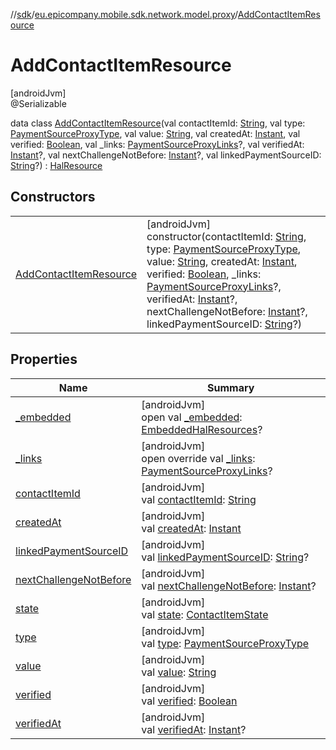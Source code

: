 //[sdk](../../../index.md)/[eu.epicompany.mobile.sdk.network.model.proxy](../index.md)/[AddContactItemResource](index.md)

# AddContactItemResource

[androidJvm]\
@Serializable

data class [AddContactItemResource](index.md)(val contactItemId: [String](https://kotlinlang.org/api/latest/jvm/stdlib/kotlin/-string/index.html), val type: [PaymentSourceProxyType](../../eu.epicompany.mobile.sdk.domain.model.proxy/-payment-source-proxy-type/index.md), val value: [String](https://kotlinlang.org/api/latest/jvm/stdlib/kotlin/-string/index.html), val createdAt: [Instant](https://developer.android.com/reference/kotlin/java/time/Instant.html), val verified: [Boolean](https://kotlinlang.org/api/latest/jvm/stdlib/kotlin/-boolean/index.html), val _links: [PaymentSourceProxyLinks](../-payment-source-proxy-links/index.md)?, val verifiedAt: [Instant](https://developer.android.com/reference/kotlin/java/time/Instant.html)?, val nextChallengeNotBefore: [Instant](https://developer.android.com/reference/kotlin/java/time/Instant.html)?, val linkedPaymentSourceID: [String](https://kotlinlang.org/api/latest/jvm/stdlib/kotlin/-string/index.html)?) : [HalResource](../../eu.epicompany.mobile.android.data.network.model.hypermedia/-hal-resource/index.md)

## Constructors

| | |
|---|---|
| [AddContactItemResource](-add-contact-item-resource.md) | [androidJvm]<br>constructor(contactItemId: [String](https://kotlinlang.org/api/latest/jvm/stdlib/kotlin/-string/index.html), type: [PaymentSourceProxyType](../../eu.epicompany.mobile.sdk.domain.model.proxy/-payment-source-proxy-type/index.md), value: [String](https://kotlinlang.org/api/latest/jvm/stdlib/kotlin/-string/index.html), createdAt: [Instant](https://developer.android.com/reference/kotlin/java/time/Instant.html), verified: [Boolean](https://kotlinlang.org/api/latest/jvm/stdlib/kotlin/-boolean/index.html), _links: [PaymentSourceProxyLinks](../-payment-source-proxy-links/index.md)?, verifiedAt: [Instant](https://developer.android.com/reference/kotlin/java/time/Instant.html)?, nextChallengeNotBefore: [Instant](https://developer.android.com/reference/kotlin/java/time/Instant.html)?, linkedPaymentSourceID: [String](https://kotlinlang.org/api/latest/jvm/stdlib/kotlin/-string/index.html)?) |

## Properties

| Name | Summary |
|---|---|
| [_embedded](../../eu.epicompany.mobile.android.data.network.model.hypermedia/-hal-resource/_embedded.md) | [androidJvm]<br>open val [_embedded](../../eu.epicompany.mobile.android.data.network.model.hypermedia/-hal-resource/_embedded.md): [EmbeddedHalResources](../../eu.epicompany.mobile.android.data.network.model.hypermedia/-embedded-hal-resources/index.md)? |
| [_links](_links.md) | [androidJvm]<br>open override val [_links](_links.md): [PaymentSourceProxyLinks](../-payment-source-proxy-links/index.md)? |
| [contactItemId](contact-item-id.md) | [androidJvm]<br>val [contactItemId](contact-item-id.md): [String](https://kotlinlang.org/api/latest/jvm/stdlib/kotlin/-string/index.html) |
| [createdAt](created-at.md) | [androidJvm]<br>val [createdAt](created-at.md): [Instant](https://developer.android.com/reference/kotlin/java/time/Instant.html) |
| [linkedPaymentSourceID](linked-payment-source-i-d.md) | [androidJvm]<br>val [linkedPaymentSourceID](linked-payment-source-i-d.md): [String](https://kotlinlang.org/api/latest/jvm/stdlib/kotlin/-string/index.html)? |
| [nextChallengeNotBefore](next-challenge-not-before.md) | [androidJvm]<br>val [nextChallengeNotBefore](next-challenge-not-before.md): [Instant](https://developer.android.com/reference/kotlin/java/time/Instant.html)? |
| [state](state.md) | [androidJvm]<br>val [state](state.md): [ContactItemState](../-contact-item-state/index.md) |
| [type](type.md) | [androidJvm]<br>val [type](type.md): [PaymentSourceProxyType](../../eu.epicompany.mobile.sdk.domain.model.proxy/-payment-source-proxy-type/index.md) |
| [value](value.md) | [androidJvm]<br>val [value](value.md): [String](https://kotlinlang.org/api/latest/jvm/stdlib/kotlin/-string/index.html) |
| [verified](verified.md) | [androidJvm]<br>val [verified](verified.md): [Boolean](https://kotlinlang.org/api/latest/jvm/stdlib/kotlin/-boolean/index.html) |
| [verifiedAt](verified-at.md) | [androidJvm]<br>val [verifiedAt](verified-at.md): [Instant](https://developer.android.com/reference/kotlin/java/time/Instant.html)? |
